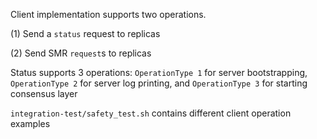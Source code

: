 Client implementation supports two operations.

(1) Send a ```status``` request to replicas

(2) Send SMR ```request```s to replicas

Status supports 3 operations: ```OperationType 1``` for server bootstrapping, ```OperationType 2``` for server log printing, and ```OperationType 3``` for starting consensus layer

```integration-test/safety_test.sh``` contains different client operation examples